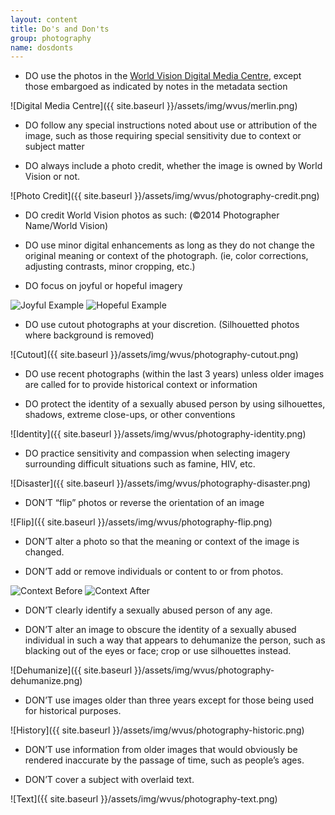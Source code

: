 ```yaml
---
layout: content
title: Do's and Don'ts
group: photography
name: dosdonts
---
```

* DO use the photos in the [World Vision Digital Media Centre](http://dmc.merlinone.net/), except those embargoed as indicated by notes in the metadata section

![Digital Media Centre]({{ site.baseurl }}/assets/img/wvus/merlin.png)

* DO follow any special instructions noted about use or attribution of the image, such as those requiring special sensitivity due to context or subject matter

* DO always include a photo credit, whether the image is owned by World Vision or not.

![Photo Credit]({{ site.baseurl }}/assets/img/wvus/photography-credit.png)

* DO credit World Vision photos as such: (&copy;2014 Photographer Name/World Vision)

* DO use minor digital enhancements as long as they do not change the original meaning or context of the photograph. (ie, color corrections, adjusting contrasts, minor cropping, etc.)

* DO focus on joyful or hopeful imagery

<img src="{{ site.baseurl }}/assets/img/wvus/photography-joyful.png" alt="Joyful Example" class="pull-left">

<img src="{{ site.baseurl }}/assets/img/wvus/photography-hopeful.png" alt="Hopeful Example">


* DO use cutout photographs at your discretion. (Silhouetted photos where background is removed)

![Cutout]({{ site.baseurl }}/assets/img/wvus/photography-cutout.png)

* DO use recent photographs (within the last 3 years) unless older images are called for to provide historical context or information

* DO protect the identity of a sexually abused person by using silhouettes, shadows, extreme close-ups, or other conventions

![Identity]({{ site.baseurl }}/assets/img/wvus/photography-identity.png)

* DO practice sensitivity and compassion when selecting imagery surrounding difficult situations such as famine, HIV, etc.

![Disaster]({{ site.baseurl }}/assets/img/wvus/photography-disaster.png)

* DON’T “flip” photos or reverse the orientation of an image

![Flip]({{ site.baseurl }}/assets/img/wvus/photography-flip.png)

* DON’T alter a photo so that the meaning or context of the image is changed.

* DON’T add or remove individuals or content to or from photos.

<img src="{{ site.baseurl }}/assets/img/wvus/photography-context-before.png" alt="Context Before" class="pull-left">

<img src="{{ site.baseurl }}/assets/img/wvus/photography-context-after.png" alt="Context After">

* DON’T clearly identify a sexually abused person of any age.

* DON’T alter an image to obscure the identity of a sexually abused individual in such a way that appears to dehumanize the person, such as blacking out of the eyes or face; crop or use silhouettes instead.

![Dehumanize]({{ site.baseurl }}/assets/img/wvus/photography-dehumanize.png)

* DON’T use images older than three years except for those being used for historical purposes.

![History]({{ site.baseurl }}/assets/img/wvus/photography-historic.png)

* DON’T use information from older images that would obviously be rendered inaccurate by the passage of time, such as people’s ages.

* DON’T cover a subject with overlaid text.

![Text]({{ site.baseurl }}/assets/img/wvus/photography-text.png)
